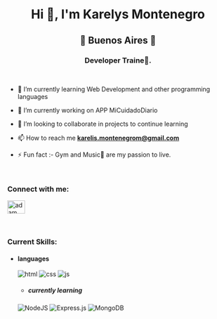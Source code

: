 <h1 align="center">Hi 👋, I'm Karelys Montenegro</h1>
<h2 align="center"> 🚀 Buenos Aires 🚀 </h2>
<h3 align="center">Developer Traine🌟.</h3>

<br>

 

- 🌱 I’m currently learning Web Development and other programming languages
- 🔭 I’m currently working on APP MiCuidadoDiario
- 👯 I’m looking to collaborate in projects to continue learning

- 📫 How to reach me **karelis.montenegrom@gmail.com**

- ⚡ Fun fact :- Gym and Music🎵 are my passion to live.

<br>

<h3 align="left">Connect with me:</h3>
<p align="left">
  <a href="linkedin.com/in/karelysmontenegrom" target="blank"><img align="center"
      src="https://raw.githubusercontent.com/rahuldkjain/github-profile-readme-generator/master/src/images/icons/Social/linked-in-alt.svg"
      alt="adam pithewan" height="30" width="40" /></a>
 
</p>

<br>

<h3 align="left">Current Skills:</h3>

- <h4> languages </h4>
  <img src = "https://img.shields.io/badge/HTML5-E34F26?style=for-the-badge&logo=html5&logoColor=white" alt = "html" />
  <img src = "https://img.shields.io/badge/CSS3-1572B6?style=for-the-badge&logo=css3&logoColor=white" alt = "css" />
  <img src = "https://img.shields.io/badge/JavaScript-323330?style=for-the-badge&logo=javascript&logoColor=F7DF1E" alt = "js" />


  
  - <h5> currently learning </h5>
   <img  alt="NodeJS" src="https://img.shields.io/badge/node.js-%2343853D.svg?style=for-the-badge&logo=node-dot-js&logoColor=white"/>
   <img  alt="Express.js" src="https://img.shields.io/badge/express.js-%23404d59.svg?style=for-the-badge&logo=express&logoColor=%2361DAFB"/>
   <img  alt="MongoDB" src ="https://img.shields.io/badge/MongoDB-%234ea94b.svg?style=for-the-badge&logo=mongodb&logoColor=white"/>
